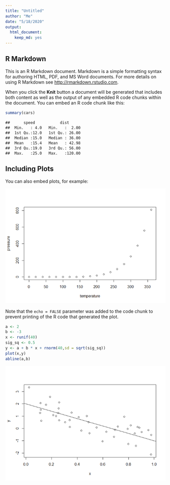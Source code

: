 ```yaml
---
title: "Untitled"
author: "Me"
date: "5/18/2020"
output: 
  html_document: 
    keep_md: yes
---
```




## R Markdown

This is an R Markdown document. Markdown is a simple formatting syntax for authoring HTML, PDF, and MS Word documents. For more details on using R Markdown see <http://rmarkdown.rstudio.com>.

When you click the **Knit** button a document will be generated that includes both content as well as the output of any embedded R code chunks within the document. You can embed an R code chunk like this:


```r
summary(cars)
```

```
##      speed           dist       
##  Min.   : 4.0   Min.   :  2.00  
##  1st Qu.:12.0   1st Qu.: 26.00  
##  Median :15.0   Median : 36.00  
##  Mean   :15.4   Mean   : 42.98  
##  3rd Qu.:19.0   3rd Qu.: 56.00  
##  Max.   :25.0   Max.   :120.00
```

## Including Plots

You can also embed plots, for example:

![](firstmdown_files/figure-html/pressure-1.png)<!-- -->

Note that the `echo = FALSE` parameter was added to the code chunk to prevent printing of the R code that generated the plot.



```r
a <- 2
b <- -3
x <- runif(40)
sig_sq <- 0.5
y <- a + b * x + rnorm(40,sd = sqrt(sig_sq))
plot(x,y)
abline(a,b)
```

![](firstmdown_files/figure-html/unnamed-chunk-1-1.png)<!-- -->
